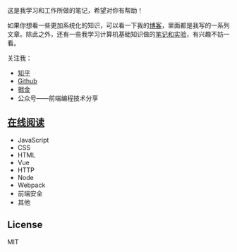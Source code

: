 这是我学习和工作所做的笔记，希望对你有帮助！

如果你想看一些更加系统化的知识，可以看一下我的[博客](https://github.com/woai3c/Front-end-articles)，里面都是我写的一系列文章。除此之外，还有一些我学习计算机基础知识做的[笔记和实验](https://github.com/woai3c/Notes-and-Labs)，有兴趣不妨一看。

关注我：
* [知乎](https://www.zhihu.com/people/tan-guang-zhi-19)
* [Github](https://github.com/woai3c)
* [掘金](https://juejin.cn/user/1433418893103645)
* 公众号——前端编程技术分享

## [在线阅读](https://badlym.github.io/articles-front/)
* JavaScript
* CSS
* HTML
* Vue
* HTTP
* Node
* Webpack
* 前端安全
* 其他
## License
MIT
